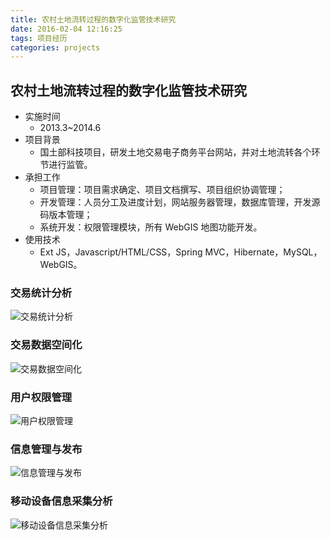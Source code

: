 ```yaml
---
title: 农村土地流转过程的数字化监管技术研究
date: 2016-02-04 12:16:25
tags: 项目经历
categories: projects
---
```


## 农村土地流转过程的数字化监管技术研究 
* 实施时间
	* 2013.3~2014.6
* 项目背景
	* 国土部科技项目，研发土地交易电子商务平台网站，并对土地流转各个环节进行监管。
* 承担工作
	* 项目管理：项目需求确定、项目文档撰写、项目组织协调管理；
	* 开发管理：人员分工及进度计划，网站服务器管理，数据库管理，开发源码版本管理；
	* 系统开发：权限管理模块，所有 WebGIS 地图功能开发。
* 使用技术
	* Ext JS，Javascript/HTML/CSS，Spring MVC，Hibernate，MySQL，WebGIS。

### 交易统计分析
![交易统计分析](http://7xlak7.com1.z0.glb.clouddn.com/blog%2Fimages%2Fprojects%2Ftdlz%2Fstatistic.jpg)


### 交易数据空间化
![交易数据空间化](http://7xlak7.com1.z0.glb.clouddn.com/blog%2Fimages%2Fprojects%2Ftdlz%2Ftrade.jpg)


### 用户权限管理
![用户权限管理](http://7xlak7.com1.z0.glb.clouddn.com/blog%2Fimages%2Fprojects%2Ftdlz%2Fuser.jpg)


### 信息管理与发布
![信息管理与发布](http://7xlak7.com1.z0.glb.clouddn.com/blog%2Fimages%2Fprojects%2Ftdlz%2Finfo.jpg)


### 移动设备信息采集分析
![移动设备信息采集分析](http://7xlak7.com1.z0.glb.clouddn.com/blog%2Fimages%2Fprojects%2Ftdlz%2Fsurvery.jpg)

